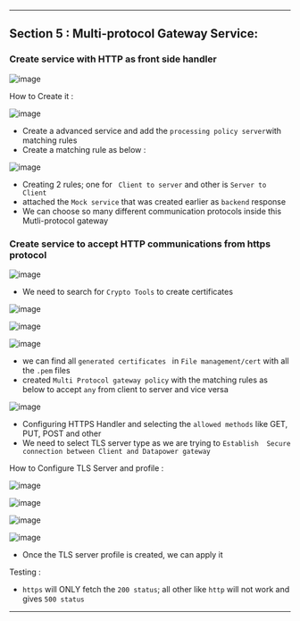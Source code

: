 -------------

## Section 5 : Multi-protocol Gateway Service:

### Create service with HTTP as front side handler 

![image](https://user-images.githubusercontent.com/123116866/229390774-49a58fd4-89ad-4dfc-9a46-2c77f280745c.png)

How to Create it : 

![image](https://user-images.githubusercontent.com/123116866/229390911-a7d51cb2-db0e-46c3-b465-218e937b5955.png)

- Create a advanced service and add the `processing policy server`with matching rules 
- Create a matching rule as below : 

![image](https://user-images.githubusercontent.com/35003840/229391556-078d0e34-4c6b-42e7-9e8c-fdc3764f927f.png)

- Creating 2 rules; one for ` Client to server` and other is `Server to Client`
- attached the `Mock service` that was created earlier as `backend` response
- We can choose so many different communication protocols inside this Mutli-protocol gateway 

### Create service to accept HTTP communications from https protocol 

![image](https://user-images.githubusercontent.com/35003840/229392646-3cc85279-c80e-4cb8-922f-5871d9d2164f.png)

- We need to search for `Crypto Tools` to create certificates 

![image](https://user-images.githubusercontent.com/35003840/229392962-d185a58c-03a6-4d34-8fcd-a315763c2604.png)

![image](https://user-images.githubusercontent.com/35003840/229392990-22ddf48d-fff9-4e89-925e-3ca624e49013.png)

![image](https://user-images.githubusercontent.com/35003840/229393232-d0cd2c0d-f0b7-47e2-b5cf-0b479ced3c2b.png)

- we can find all `generated certificates `  in `File management/cert` with all the `.pem` files 
- created `Multi Protocol gateway policy` with the matching rules as below to accept `any` from client to server and vice versa

![image](https://user-images.githubusercontent.com/35003840/229393644-11bf27a2-4134-498e-a18d-fd42cc2f26fe.png)

- Configuring HTTPS Handler and selecting the `allowed methods` like GET, PUT, POST and other 
- We need to select TLS server type as we are trying to `Establish  Secure connection between Client and Datapower gateway`

How to Configure TLS Server and profile : 

![image](https://user-images.githubusercontent.com/35003840/229394045-624598d3-9ee4-4a7b-9482-22b5fb6d3099.png)

![image](https://user-images.githubusercontent.com/35003840/229394071-d275fdcb-baff-46fe-8509-43f4df16827a.png)

![image](https://user-images.githubusercontent.com/35003840/229394090-eabaaeda-6ee2-484c-a441-0fe3d1a8d67d.png)

![image](https://user-images.githubusercontent.com/35003840/229394115-a28e74de-0d15-439b-9325-e99a5896aa89.png)

- Once the TLS server profile is created, we can apply it

Testing : 

- `https` will ONLY fetch the `200 status`; all other like `http` will not work and gives `500 status`

-------------
